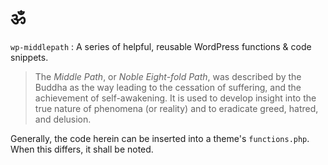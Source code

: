 # ॐ

`wp-middlepath` : A series of helpful, reusable WordPress functions & code snippets.

> The _Middle Path_, or _Noble Eight-fold Path_, was described by the Buddha as the way leading to the cessation of suffering, and the achievement of self-awakening. It is used to develop insight into the true nature of phenomena (or reality) and to eradicate greed, hatred, and delusion.

Generally, the code herein can be inserted into a theme's `functions.php`. When this differs, it shall be noted.
